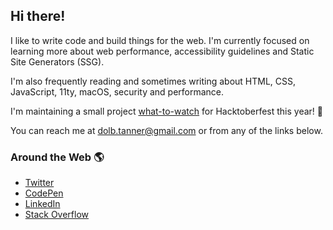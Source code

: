 ## Hi there!

I like to write code and build things for the web. I'm currently focused on learning more about web performance, accessibility guidelines and Static Site Generators (SSG). 

I'm also frequently reading and sometimes writing about HTML, CSS, JavaScript, 11ty, macOS, security and performance.

I'm maintaining a small project [what-to-watch](https://github.com/tannerdolby/what-to-watch) for Hacktoberfest this year! 🎃

You can reach me at dolb.tanner@gmail.com or from any of the links below.

### Around the Web 🌎
* [Twitter](https://twitter.com/tannerdolby)
* [CodePen](https://codepen.io/tannerdolby)
* [LinkedIn](https://www.linkedin.com/in/tanner-dolby/)
* [Stack Overflow](https://stackoverflow.com/users/11389581/tanner-dolby)


